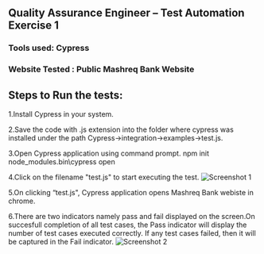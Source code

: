 ## Quality Assurance Engineer – Test Automation Exercise 1

### Tools used:  Cypress

### Website Tested : Public Mashreq Bank Website

## Steps to Run the tests:

1.Install Cypress in your system.

2.Save the code with .js extension into the folder where cypress was installed under the path Cypress->integration->examples->test.js.

3.Open Cypress application using command prompt.
npm init
node_modules\.bin\cypress open

4.Click on the filename "test.js" to start executing the test.
![Screenshot 1](https://user-images.githubusercontent.com/52154295/60381965-461e1480-9a6d-11e9-8832-d1233e318030.png)

5.On clicking “test.js", Cypress application opens Mashreq Bank webiste in chrome.

6.There are two indicators namely pass and fail displayed on the screen.On succesfull completion of all test cases, the Pass indicator will display the number of test cases executed correctly. If any test cases failed, then it will be captured in the Fail indicator. 
![Screenshot 2](https://user-images.githubusercontent.com/52154295/60381978-62ba4c80-9a6d-11e9-93cb-046419a7acdc.png)

